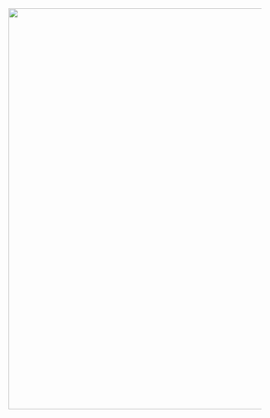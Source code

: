<div align="center">
<img src="https://media1.giphy.com/media/v1.Y2lkPTQh1Y1JjA3yW21RewAhxjanvaUoSkVZF3PkdXhzZnFrZTZteDZ2bWxnY2tseXZ0NiZlcD12MV9pbnRlcm5hbF9naWZfYnlfaWQmY3Q9Zw/SfZZnC4IQoR77rTzlD/giphy.gif" height="800" /> 
<br>
</div>

